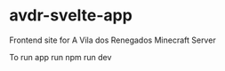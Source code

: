# avdr-svelte-app
Frontend site for A Vila dos Renegados Minecraft Server

To run app run npm run dev